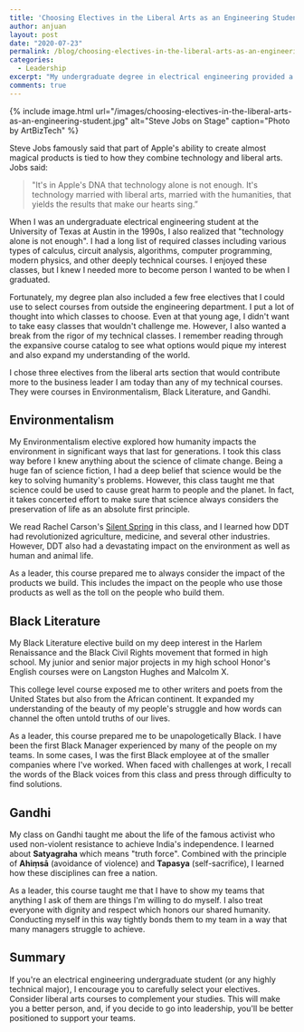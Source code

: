 ```yaml
---
title: 'Choosing Electives in the Liberal Arts as an Engineering Student'
author: anjuan
layout: post
date: "2020-07-23"
permalink: /blog/choosing-electives-in-the-liberal-arts-as-an-engineering-student/
categories:
  - Leadership
excerpt: "My undergraduate degree in electrical engineering provided a few electives that I could use for any field of study. I chose liberal arts classes that have contributed more to my management style than any of my technical courses."
comments: true
---
```


{% include image.html url="/images/choosing-electives-in-the-liberal-arts-as-an-engineering-student.jpg" alt="Steve Jobs on Stage" caption="Photo by ArtBizTech" %}

Steve Jobs famously said that part of Apple's ability to create almost magical products is tied to how they combine technology and liberal arts. Jobs said:

> "It's in Apple's DNA that technology alone is not enough. It's technology married with liberal arts, married with the humanities, that yields the results that make our hearts sing.”

When I was an undergraduate electrical engineering student at the University of Texas at Austin in the 1990s, I also realized that "technology alone is not enough". I had a long list of required classes including various types of calculus, circuit analysis, algorithms, computer programming, modern physics, and other deeply technical courses. I enjoyed these classes, but I knew I needed more to become person I wanted to be when I graduated.

Fortunately, my degree plan also included a few free electives that I could use to select courses from outside the engineering department. I put a lot of thought into which classes to choose. Even at that young age, I didn't want to take easy classes that wouldn't challenge me. However, I also wanted a break from the rigor of my technical classes. I remember reading through the expansive course catalog to see what options would pique my interest and also expand my understanding of the world.

I chose three electives from the liberal arts section that would contribute more to the business leader I am today than any of my technical courses. They were courses in Environmentalism, Black Literature, and Gandhi.

## Environmentalism

My Environmentalism elective explored how humanity impacts the environment in significant ways that last for generations. I took this class way before I knew anything about the science of climate change. Being a huge fan of science fiction, I had a deep belief that science would be the key to solving humanity's problems. However, this class taught me that science could be used to cause great harm to people and the planet. In fact, it takes concerted effort to make sure that science always considers the preservation of life as an absolute first principle.

We read  Rachel Carson's [Silent Spring](https://www.amazon.com/Silent-Spring-Rachel-Carson/dp/0618249060/ref=sr_1_1?crid=RAE55PAQSQ21&dchild=1&keywords=silent+spring&qid=1595629425&s=books&sprefix=silent+spring%2Caps%2C163&sr=1-1) in this class, and I learned how DDT had revolutionized agriculture, medicine, and several other industries. However, DDT also had a devastating impact on the environment as well as human and animal life.

As a leader, this course prepared me to always consider the impact of the products we build. This includes the impact on the people who use those products as well as the toll on the people who build them.

## Black Literature

My Black Literature elective build on my deep interest in the Harlem Renaissance and the Black Civil Rights movement that formed in high school. My junior and senior major projects in my high school Honor's English courses were on Langston Hughes and Malcolm X.

This college level course exposed me to other writers and poets from the United States but also from the African continent. It expanded my understanding of the beauty of my people's struggle and how words can channel the often untold truths of our lives.

As a leader, this course prepared me to be unapologetically Black. I have been the first Black Manager experienced by many of the people on my teams. In some cases, I was the first Black employee at of the smaller companies where I've worked. When faced with challenges at work, I recall the words of the Black voices from this class and press through difficulty to find solutions.

## Gandhi

My class on Gandhi taught me about the life of the famous activist who used non-violent resistance to achieve India's independence. I learned about **Satyagraha** which means "truth force". Combined with the principle of **Ahiṃsā** (avoidance of violence) and **Tapasya** (self-sacrifice), I learned how these disciplines can free a nation.

As a leader, this course taught me that I have to show my teams that anything I ask of them are things I'm willing to do myself. I also treat everyone with dignity and respect which honors our shared humanity. Conducting myself in this way tightly bonds them to my team in a way that many managers struggle to achieve.

## Summary

If you're an electrical engineering undergraduate student (or any highly technical major), I encourage you to carefully select your electives. Consider liberal arts courses to complement your studies. This will make you a better person, and, if you decide to go into leadership, you'll be better positioned to support your teams.
